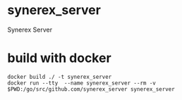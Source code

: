 # synerex_server
Synerex Server

# build with docker

```
docker build ./ -t synerex_server
docker run --tty  --name synerex_server --rm -v $PWD:/go/src/github.com/synerex_server synerex_server
```
